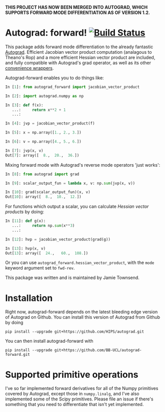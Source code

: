 __THIS PROJECT HAS NOW BEEN MERGED INTO AUTOGRAD, WHICH SUPPORTS FORWARD MODE DIFFERENTIATION AS OF VERSION 1.2.__

# Autograd: forward! [![Build Status](https://travis-ci.org/BB-UCL/autograd-forward.svg?branch=master)](https://travis-ci.org/BB-UCL/autograd-forward)
This package adds forward mode differentiation to the already fantastic [Autograd](https://github.com/HIPS/autograd). Efficient Jacobian vector product computation (analagous to Theano's Rop) and a more efficient Hessian vector product are included, and fully compatible with Autograd's grad operator, as well as its other [convenience wrappers](https://github.com/HIPS/autograd/blob/master/autograd/convenience_wrappers.py).

Autograd-forward enables you to do things like:
```python
In [1]: from autograd_forward import jacobian_vector_product

In [2]: import autograd.numpy as np

In [3]: def f(x):
   ...:     return x**2 + 1
   ...:

In [4]: jvp = jacobian_vector_product(f)

In [5]: x = np.array([1., 2., 3.])

In [6]: v = np.array([4., 5., 6.])

In [7]: jvp(x, v)
Out[7]: array([  8.,  20.,  36.])
```
Mixing forward mode with Autograd's reverse mode operators 'just works':
```python
In [8]: from autograd import grad

In [9]: scalar_output_fun = lambda x, v: np.sum(jvp(x, v))

In [10]: grad(scalar_output_fun)(x, v)
Out[10]: array([  8.,  10.,  12.])
```
For functions which output a scalar, you can calculate _Hessian vector products_ by doing:
```python
In [11]: def g(x):
   ...:     return np.sum(x**3)
   ...:

In [12]: hvp = jacobian_vector_product(grad(g))

In [13]: hvp(x, v)
Out[13]: array([  24.,   60.,  108.])
```
Or you can use `autograd_forward.hessian_vector_product`, with the `mode` keyword argument set to `fwd-rev`.

This package was written and is maintained by Jamie Townsend.

# Installation
Right now, autograd-forward depends on the latest bleeding edge version of Autograd on Github. You can install this version of Autograd from Github by doing
```
pip install --upgrade git+https://github.com/HIPS/autograd.git
```
You can then install autograd-forward with
```
pip install --upgrade git+https://github.com/BB-UCL/autograd-forward.git
```

# Supported primitive operations
I've so far implemented forward derivatives for all of the Numpy primitives covered by Autograd, except those in `numpy.linalg`, and I've also implemented some of the Scipy primitives. Please file an issue if there's something that you need to differentiate that isn't yet implemented.
